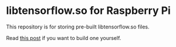 # libtensorflow.so for Raspberry Pi

This repository is for storing pre-built libtensorflow.so files.

Read [this post](https://blog.meinside.pe.kr/TensorFlow-and-Go-on-Raspberry-Pi/) if you want to build one yourself.

